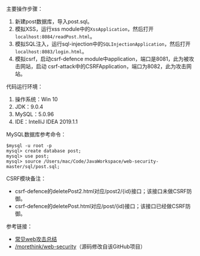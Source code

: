 主要操作步骤：

1. 新建post数据库，导入post.sql。
2. 模拟XSS，运行xss module中的`XssApplication`，然后打开`localhost:8084/readPost.html`。
3. 模拟SQL注入，运行sql-injection中的`SQLInjectionApplication`，然后打开`localhost:8083/login.html`。
4. 模拟csrf，启动csrf-defence module中application，端口是8081，此为被攻击网站，启动 csrf-attack中的CSRFApplication，端口为8082，此为攻击网站。

代码运行环境：
1. 操作系统：Win 10
2. JDK：9.0.4
3. MySQL：5.0.96
4. IDE：IntelliJ IDEA 2019.1.1


MySQL数据库参考命令：
```
$mysql -u root -p
mysql> create database post;
mysql> use post;
mysql> source /Users/mac/Code/JavaWorkspace/web-security-master/sql/post.sql;
```

CSRF模块备注：
* csrf-defence的deletePost2.html对应/post2/{id}接口；该接口未做CSRF防御。
* csrf-defence的deletePost.html对应/post/{id}接口；该接口已经做CSRF防御。


参考链接：
* [常见web攻击总结](https://www.cnblogs.com/morethink/p/8734103.html#CSRF)
* [/morethink/web-security](https://github.com/morethink/web-security)（源码修改自该GitHub项目）